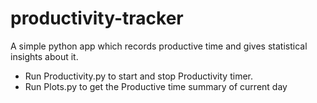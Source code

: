 # productivity-tracker
A simple python app which records productive time and gives statistical insights about it.

- Run Productivity.py to start and stop Productivity timer.
- Run Plots.py to get the Productive time summary of current day
